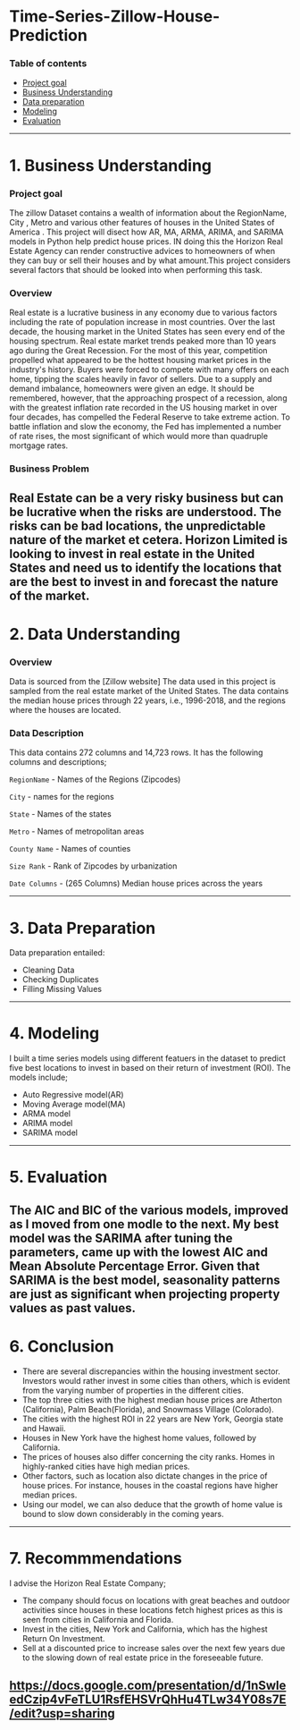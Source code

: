 # Time-Series-Zillow-House-Prediction


### Table of contents 
- [Project goal](#project-goal)
- [Business Understanding](#business-understanding)
- [Data preparation](#data-preparation)
- [Modeling](#modeling)
- [Evaluation](#evaluations)

---

# 1. Business Understanding
### Project goal
The zillow  Dataset contains a wealth of information about the RegionName, City , Metro and various other features of houses in the United States of America . This project will disect how AR, MA, ARMA, ARIMA, and SARIMA models in Python  help predict house prices. IN doing this  the Horizon Real Estate Agency can render constructive advices to homeowners of when they can buy or sell their houses and by what amount.This project considers several  factors that should be looked into when performing this task.

### Overview
Real estate is a lucrative business in any economy due to various factors including the rate of population increase in most countries. Over the last decade, the housing market in the United States has seen every end of the housing spectrum. Real estate market trends peaked more than 10 years ago during the Great Recession. For the most of this year, competition propelled what appeared to be the hottest housing market prices in the industry's history. Buyers were forced to compete with many offers on each home, tipping the scales heavily in favor of sellers. Due to a supply and demand imbalance, homeowners were given an edge. It should be remembered, however, that the approaching prospect of a recession, along with the greatest inflation rate recorded in the US housing market in over four decades, has compelled the Federal Reserve to take extreme action. To battle inflation and slow the economy, the Fed has implemented a number of rate rises, the most significant of which would more than quadruple mortgage rates. 
 
### Business Problem 

Real Estate can be a very risky business but can be lucrative when the risks are understood. The risks can be bad locations, the unpredictable nature of the market et cetera.  Horizon Limited is looking to invest in real estate in the United States and need us to identify the locations that are the best to invest in and forecast the nature of the market. 
------

# 2. Data Understanding
### Overview
Data is sourced from the [Zillow website]  The data used in this project is sampled from the real estate market of the United States. The data contains the median house prices through 22 years, i.e., 1996-2018,  and the regions where the houses are located. 

### Data Description
This data contains 272 columns and 14,723 rows. It has the following columns and descriptions;

`RegionName` - 	Names of the Regions (Zipcodes)
  
`City` - names for the regions
  
`State` -	Names of the states
  
`Metro` -	Names of metropolitan areas
  
`County Name` -	Names of counties
  
`Size Rank` -	Rank of Zipcodes by urbanization
  
`Date Columns` - (265 Columns)	Median house prices across the years
  
------
# 3. Data Preparation
Data preparation entailed:
* Cleaning Data
* Checking Duplicates
* Filling Missing Values
    
------
# 4. Modeling

I  built a time series models using different featuers in the dataset to predict five best locations to invest in based on their return of investment (ROI).
The models include;
* Auto Regressive model(AR)
* Moving Average model(MA)
* ARMA model
* ARIMA model
* SARIMA model

-------
# 5. Evaluation 
The AIC and BIC of the various models, improved as I moved from one modle to the next. My best model was the SARIMA after tuning the parameters, came up with the lowest AIC and Mean Absolute Percentage Error. Given that SARIMA is the best model, seasonality patterns are just as significant when projecting property values as past values.
-------

# 6. Conclusion

* There are several discrepancies within the housing investment sector. Investors would rather invest in some cities than others, which is evident from the varying number of properties in the different cities.
* The top three cities with the highest median house prices are Atherton (California), Palm Beach(Florida), and Snowmass Village (Colorado).
* The cities with the highest ROI in 22 years are New York, Georgia state and Hawaii.
* Houses in New York have the highest home values, followed by California.
* The prices of houses also differ concerning the city ranks. Homes in highly-ranked cities have high median prices.
* Other factors, such as location also dictate changes in the price of house prices. For instance, houses in the coastal regions have higher median prices.
* Using our model, we can also deduce that the growth of home value is bound to slow down considerably in the coming years.

---

# 7. Recommmendations
I advise the Horizon Real Estate Company;
* The company should focus on locations with great beaches and outdoor activities since houses in these locations fetch highest prices as this is seen from cities in California and Florida.
* Invest in the cities, New York and California, which has the highest Return On Investment. 
* Sell at a discounted price to increase sales over the next few years due to the slowing down of real estate price in the foreseeable future. 

https://docs.google.com/presentation/d/1nSwleedCzip4vFeTLU1RsfEHSVrQhHu4TLw34Y08s7E/edit?usp=sharing
---
 
